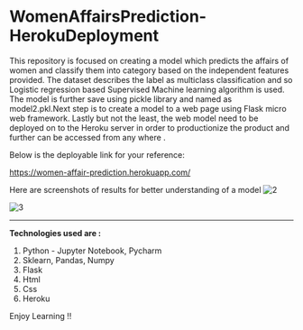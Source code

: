 # WomenAffairsPrediction-HerokuDeployment

This repository is focused on creating a model which predicts the affairs of women and classify them into category based on the independent features provided. The dataset describes the label as multiclass classification and so Logistic regression based Supervised Machine learning algorithm is used. The model is further save using pickle library and named as model2.pkl.Next step is to create a model to a web page using Flask micro web framework. Lastly but not the least, the web model need to be deployed on to the Heroku server in order to productionize the product and further can be accessed from any where . 

Below is the deployable link for your reference:

https://women-affair-prediction.herokuapp.com/

Here are screenshots of results for better understanding of a model 
![2](https://user-images.githubusercontent.com/63364350/128632672-c171608b-4c0a-446a-84f6-a3109ef9e0af.PNG)

![3](https://user-images.githubusercontent.com/63364350/128632678-27375809-d45b-4739-9b7a-a1dc43c8c130.PNG)

************************************************
__Technologies used are :__ 

1. Python - Jupyter Notebook, Pycharm 
2. Sklearn, Pandas, Numpy
3. Flask
4. Html
5. Css
6. Heroku 

Enjoy Learning !!

